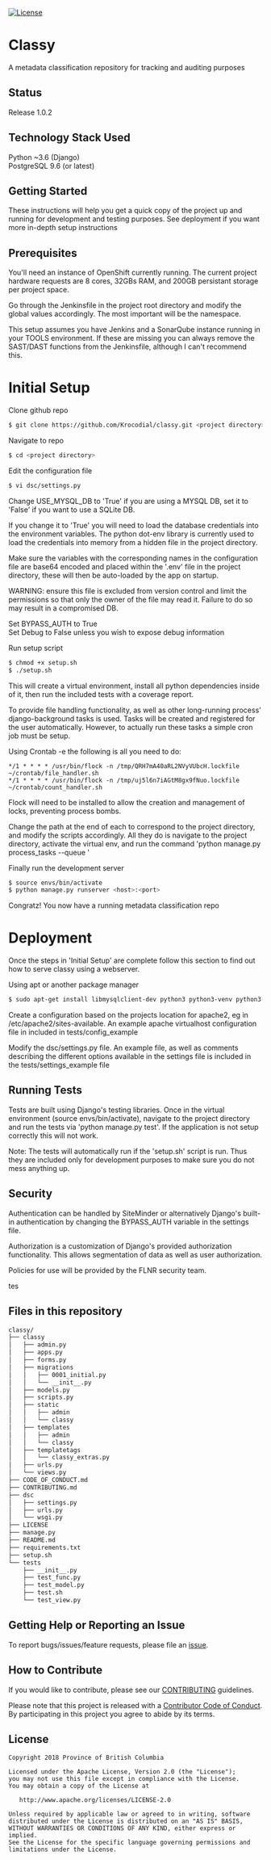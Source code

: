 
[![License](https://img.shields.io/badge/License-Apache%202.0-blue.svg)](LICENSE)


# Classy 
A metadata classification repository for tracking and auditing purposes  

## Status
  
Release 1.0.2
  
## Technology Stack Used
Python ~3.6 (Django)  
PostgreSQL 9.6 (or latest)  

## Getting Started  
These instructions will help you get a quick copy of the project up and running for development and testing purposes. See deployment if you want more in-depth setup instructions  
  
## Prerequisites 
You'll need an instance of OpenShift currently running. The current project hardware requests are 8 cores, 32GBs RAM, and 200GB persistant storage per project space.  

Go through the Jenkinsfile in the project root directory and modify the global values accordingly. The most important will be the namespace.   
   
This setup assumes you have Jenkins and a SonarQube instance running in your TOOLS environment. If these are missing you can always remove the SAST/DAST functions from the Jenkinsfile, although I can't recommend this.  
# Initial Setup
  

Clone github repo  
```sh  
$ git clone https://github.com/Krocodial/classy.git <project directory>  
```   
  
Navigate to repo  
```sh  
$ cd <project directory>  
```  
  
Edit the configuration file  
```sh  
$ vi dsc/settings.py  
```  
Change USE_MYSQL_DB to 'True' if you are using a MYSQL DB, set it to 'False' if you want to use a SQLite DB.   
  
If you change it to 'True' you will need to load the database credentials into the environment variables. The python dot-env library is currently used to load the credentials into memory from a hidden file in the project directory.  
  
Make sure the variables with the corresponding names in the configuration file are base64 encoded and placed within the '.env' file in the project directory, these will then be auto-loaded by the app on startup.  
  
WARNING: ensure this file is excluded from version control and limit the permissions so that only the owner of the file may read it. Failure to do so may result in a compromised DB.  
  
Set BYPASS_AUTH to True  
Set Debug to False unless you wish to expose debug information  
  
Run setup script  
```sh  
$ chmod +x setup.sh    
$ ./setup.sh  
```  

This will create a virtual environment, install all python dependencies inside of it, then run the included tests with a coverage report.  
  
  
To provide file handling functionality, as well as other long-running process' django-background tasks is used. Tasks will be created and registered for the user automatically. However, to actually run these tasks a simple cron job must be setup.  
  
Using Crontab -e the following is all you need to do:  
```  
*/1 * * * * /usr/bin/flock -n /tmp/QRH7mA40aRL2NVyVUbcH.lockfile ~/crontab/file_handler.sh  
*/1 * * * * /usr/bin/flock -n /tmp/uj5l6n7iAGtM8gx9fNuo.lockfile ~/crontab/count_handler.sh  
```  
  
Flock will need to be installed to allow the creation and management of locks, preventing process bombs.  
  
Change the path at the end of each to correspond to the project directory, and modify the scripts accordingly. All they do is navigate to the project directory, activate the virtual env, and run the command 'python manage.py process_tasks --queue <queue>'  
    

Finally run the development server  
```sh  
$ source envs/bin/activate  
$ python manage.py runserver <host>:<port>  
```  

Congratz! You now have a running metadata classification repo  

# Deployment  
  
Once the steps in 'Initial Setup' are complete follow this section to find out how to serve classy using a webserver.    
  
Using apt or another package manager   
```sh  
$ sudo apt-get install libmysqlclient-dev python3 python3-venv python3-pip apache2 apache2-dev libapache-mod-wsgi-py3  
```
  
Create a configuration based on the projects location for apache2, eg in /etc/apache2/sites-available. An example apache virtualhost configuration file in included in tests/config_example  
  
Modify the dsc/settings.py file. An example file, as well as comments describing the different options available in the settings file is included in the tests/settings_example file  
  
 
## Running Tests
  
Tests are built using Django's testing libraries. Once in the virtual environment (source envs/bin/activate), navigate to the project directory and run the tests via 'python manage.py test'. If the application is not setup correctly this will not work.   
  
Note: The tests will automatically run if the 'setup.sh' script is run. Thus they are included only for development purposes to make sure you do not mess anything up.     
  

## Security  
Authentication can be handled by SiteMinder or alternatively Django's built-in authentication by changing the BYPASS_AUTH variable in the settings file.  

Authorization is a customization of Django's provided authorization functionality. This allows segmentation of data as well as user authorization.  

Policies for use will be provided by the FLNR security team.  

tes

## Files in this repository  
```sh  
classy/
├── classy
│   ├── admin.py
│   ├── apps.py
│   ├── forms.py
│   ├── migrations
│   │   ├── 0001_initial.py
│   │   └── __init__.py
│   ├── models.py
│   ├── scripts.py
│   ├── static
│   │   ├── admin
│   │   └── classy
│   ├── templates
│   │   ├── admin
│   │   └── classy
│   ├── templatetags
│   │   └── classy_extras.py
│   ├── urls.py
│   └── views.py
├── CODE_OF_CONDUCT.md
├── CONTRIBUTING.md
├── dsc
│   ├── settings.py
│   ├── urls.py
│   └── wsgi.py
├── LICENSE
├── manage.py
├── README.md
├── requirements.txt
├── setup.sh
└── tests
    ├── __init__.py
    ├── test_func.py
    ├── test_model.py
    ├── test.sh
    └── test_view.py

```

## Getting Help or Reporting an Issue

To report bugs/issues/feature requests, please file an [issue](../../issues).

## How to Contribute

If you would like to contribute, please see our [CONTRIBUTING](./CONTRIBUTING.md) guidelines.

Please note that this project is released with a [Contributor Code of Conduct](./CODE_OF_CONDUCT.md). 
By participating in this project you agree to abide by its terms.

## License

    Copyright 2018 Province of British Columbia

    Licensed under the Apache License, Version 2.0 (the "License");
    you may not use this file except in compliance with the License.
    You may obtain a copy of the License at

       http://www.apache.org/licenses/LICENSE-2.0

    Unless required by applicable law or agreed to in writing, software
    distributed under the License is distributed on an "AS IS" BASIS,
    WITHOUT WARRANTIES OR CONDITIONS OF ANY KIND, either express or implied.
    See the License for the specific language governing permissions and
    limitations under the License.
